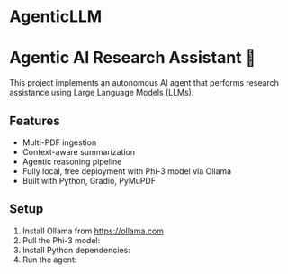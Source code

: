 # AgenticLLM


# Agentic AI Research Assistant 🤖

This project implements an autonomous AI agent that performs research assistance using Large Language Models (LLMs).

## Features

- Multi-PDF ingestion
- Context-aware summarization
- Agentic reasoning pipeline
- Fully local, free deployment with Phi-3 model via Ollama
- Built with Python, Gradio, PyMuPDF

## Setup

1. Install Ollama from https://ollama.com
2. Pull the Phi-3 model:
3. Install Python dependencies:
4. Run the agent:



